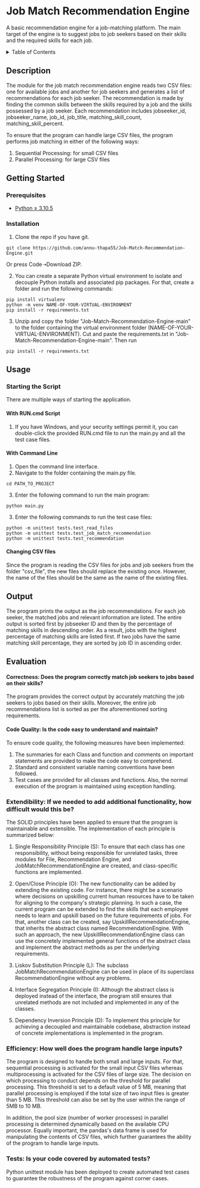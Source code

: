 # Job Match Recommendation Engine
A basic recommendation engine for a job-matching platform. The main target of the engine is to suggest jobs to job seekers based on their skills and the required skills for each job.

<!-- TABLE OF CONTENTS -->
<details>
  <summary>Table of Contents</summary>
  <ol>
    <li>
      <a href="#description">Description</a>
    </li>
    <li>
      <a href="#getting-started">Getting Started</a>
      <ul>
        <li><a href="#prerequisites">Prerequisites</a></li>
        <li><a href="#installation">Installation</a></li>
      </ul>
    </li>
    <li>
      <a href="#usage">Usage</a>
    </li>
    <li><a href="#output">Output</a></li>
    <li>
      <a href="#evaluation">Evaluation</a>
    </li>
  </ol>
</details>

## Description
The module for the job match recommendation engine reads two CSV files: one for available jobs and another for job seekers and generates a list of recommendations for each job seeker. The recommendation is made by finding the common skills between the skills required by a job and the skills possessed by a job seeker. Each recommendation includes jobseeker_id, jobseeker_name, job_id, job_title, matching_skill_count, matching_skill_percent.

To ensure that the program can handle large CSV files, the program performs job matching in either of the following ways:
1. Sequential Processing: for small CSV files
2. Parallel Processing: for large CSV files

## Getting Started

### Prerequisites
* [Python ≥ 3.10.5](https://www.python.org/downloads/)
  
### Installation 
1. Clone the repo if you have git.
```
git clone https://github.com/annu-thapa55/Job-Match-Recommendation-Engine.git
```
Or press Code➝Download ZIP.

2. You can create a separate Python virtual environment to isolate and decouple Python installs and associated pip packages. For that, create a folder and run the following commands:
```
pip install virtualenv 
python -m venv NAME-OF-YOUR-VIRTUAL-ENVIRONMENT
pip install -r requirements.txt
```
3. Unzip and copy the folder "Job-Match-Recommendation-Engine-main" to the folder containing the virtual environment folder (NAME-OF-YOUR-VIRTUAL-ENVIRONMENT). Cut and paste the requirements.txt in "Job-Match-Recommendation-Engine-main". Then run
```
pip install -r requirements.txt
``` 
## Usage
### Starting the Script
There are multiple ways of starting the application.
#### With RUN.cmd Script
1. If you have Windows, and your security settings permit it, you can double-click the provided RUN.cmd file to run the main.py and all the test case files. 
#### With Command Line
1. Open the command line interface.
2. Navigate to the folder containing the main.py file.
```
cd PATH_TO_PROJECT
```
3. Enter the following command to run the main program:
```
python main.py
```
3. Enter the following commands to run the test case files:
```
python -m unittest tests.test_read_files
python -m unittest tests.test_job_match_recommendation
python -m unittest tests.test_recommendation
```
#### Changing CSV files
Since the program is reading the CSV files for jobs and job seekers from the folder "csv_file", the new files should replace the existing once. However, the name of the files should be the same as the name of the existing files. 

## Output
The program prints the output as the job recommendations. For each job seeker, the matched jobs and relevant information are listed. The entire output is sorted first by jobseeker ID and then by the percentage of matching skills in descending order. As a result, jobs with the highest percentage of matching skills are listed first. If two jobs have the same matching skill percentage, they are sorted by job ID in ascending order.

## Evaluation
#### Correctness: Does the program correctly match job seekers to jobs based on their skills?
The program provides the correct output by accurately matching the job seekers to jobs based on their skills. Moreover, the entire job recommendations list is sorted as per the aforementioned sorting requirements.

#### Code Quality: Is the code easy to understand and maintain?
To ensure code quality, the following measures have been implemented:
1. The summaries for each Class and function and comments on important statements are provided to make the code easy to comprehend. 
2. Standard and consistent variable naming conventions have been followed.
3. Test cases are provided for all classes and functions. Also, the normal execution of the program is maintained using exception handling. 

 ### Extendibility: If we needed to add additional functionality, how difficult would this be?
 The SOLID principles have been applied to ensure that the program is maintainable and extensible. The implementation of each principle is summarized below:
 1. Single Responsibility Principle (S): To ensure that each class has one responsibility, without being responsible for unrelated tasks, three modules for File, Recommendation Engine, and JobMatchRecommendationEngine are created, and class-specific functions are implemented.
    
 2. Open/Close Principle (O): The new functionality can be added by extending the existing code. For instance, there might be a scenario where decisions on upskilling current human resources have to be taken for aligning to the company's strategic planning. In such a case, the current program can be extended to find the skills that each employee needs to learn and upskill based on the future requirements of jobs. For that, another class can be created, say UpskillRecommendationEngine, that inherits the abstract class named RecommendationEngine. With such an approach, the new UpskillRecommendationEngine class can use the concretely implemented general functions of the abstract class and implement the abstract methods as per the underlying requirements.
    
 3. Liskov Substitution Principle (L): The subclass JobMatchRecommendationEngine can be used in place of its superclass RecommendationEngine without any problems.
    
 4. Interface Segregation Principle (I): Although the abstract class is deployed instead of the interface, the program still ensures that unrelated methods are not included and implemented in any of the classes.
    
 5. Dependency Inversion Principle (D): To implement this principle for achieving a decoupled and maintainable codebase, abstraction instead of concrete implementations is implemented in the program.

### Efficiency: How well does the program handle large inputs?
The program is designed to handle both small and large inputs. For that, sequential processing is activated for the small input CSV files whereas multiprocessing is activated for the CSV files of large size. The decision on which processing to conduct depends on the threshold for parallel processing. This threshold is set to a default value of 5 MB, meaning that parallel processing is employed if the total size of two input files is greater than 5 MB. This threshold can also be set by the user within the range of 5MB to 10 MB. 

In addition, the pool size (number of worker processes) in parallel processing is determined dynamically based on the available CPU processor. Equally important, the pandas's data frame is used for manipulating the contents of CSV files, which further guarantees the ability of the program to handle large inputs. 

### Tests: Is your code covered by automated tests?
Python unittest module has been deployed to create automated test cases to guarantee the robustness of the program against corner cases.  
